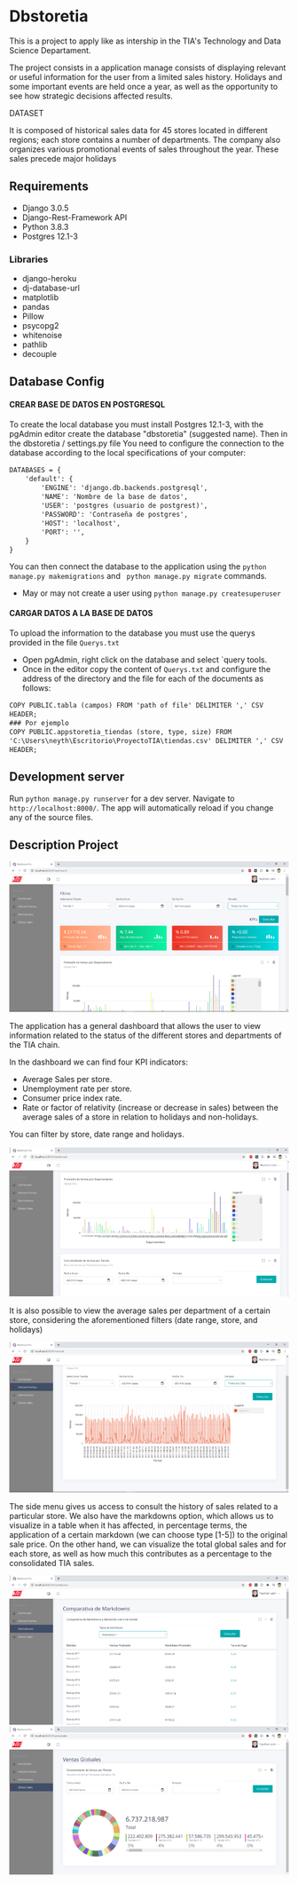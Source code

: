 # Dbstoretia

This is a project to apply like as intership in the TIA's Technology and Data Science Departament.

The project consists in a application manage consists of displaying relevant or useful information for the user from a limited sales history. Holidays and some important events are held once a year, as well as the opportunity to see how strategic decisions affected results.

DATASET

It is composed of historical sales data for 45 stores located in different regions; each store contains a number of departments. The company also organizes various promotional events of sales throughout the year. These sales precede major holidays


## Requirements
- Django 3.0.5
- Django-Rest-Framework API
- Python 3.8.3
- Postgres 12.1-3

### Libraries
- django-heroku
- dj-database-url
- matplotlib
- pandas
- Pillow
- psycopg2
- whitenoise
- pathlib
- decouple


## Database Config

#### CREAR BASE DE DATOS EN POSTGRESQL

To create the local database you must install Postgres 12.1-3, with the pgAdmin editor create the database "dbstoretia" (suggested name). Then in the dbstoretia / settings.py file
You need to configure the connection to the database according to the local specifications of your computer:
```
DATABASES = {
    'default': {
        'ENGINE': 'django.db.backends.postgresql',
        'NAME': 'Nombre de la base de datos',
        'USER': 'postgres (usuario de postgrest)',
        'PASSWORD': 'Contraseña de postgres',
        'HOST': 'localhost',
        'PORT': '',
    }
}
```
You can then connect the database to the application using the `python manage.py makemigrations` and ` python manage.py migrate` commands.
- May or may not create a user using `python manage.py createsuperuser`

#### CARGAR DATOS A LA BASE DE DATOS

To upload the information to the database you must use the querys provided in the file `Querys.txt`
- Open pgAdmin, right click on the database and select `query tools.
- Once in the editor copy the content of `Querys.txt` and configure the address of the directory and the file for each of the documents as follows:
```
COPY PUBLIC.tabla (campos) FROM 'path of file' DELIMITER ',' CSV HEADER;
### Por ejemplo
COPY PUBLIC.appstoretia_tiendas (store, type, size) FROM 'C:\Users\neyth\Escritorio\ProyectoTIA\tiendas.csv' DELIMITER ',' CSV HEADER;
```

## Development server

Run `python manage.py runserver` for a dev server. Navigate to `http://localhost:8000/`. The app will automatically reload if you change any of the source files.


## Description Project

![Alt text](https://github.com/NeythLevanest/dashboardstore/blob/main/screenshots/dashboard1.png "Dashboard")

The application has a general dashboard that allows the user to view information related to the status of the different stores and departments of the TIA chain.

In the dashboard we can find four KPI indicators:
- Average Sales per store.
- Unemployment rate per store.
- Consumer price index rate.
- Rate or factor of relativity (increase or decrease in sales) between the average sales of a store in relation to holidays and non-holidays.

You can filter by store, date range and holidays.



![Alt text](https://github.com/NeythLevanest/dashboardstore/blob/main/screenshots/dashboard2.png "Dashboard Departamentos")

It is also possible to view the average sales per department of a certain store, considering the aforementioned filters (date range, store, and holidays)

![Alt text](https://github.com/NeythLevanest/dashboardstore/blob/main/screenshots/dashboard3.png "Dashboard Options Chart")

The side menu gives us access to consult the history of sales related to a particular store. We also have the markdowns option, which allows us to visualize in a table when it has affected, in percentage terms, the application of a certain markdown (we can choose type [1-5]) to the original sale price. On the other hand, we can visualize the total global sales and for each store, as well as how much this contributes as a percentage to the consolidated TIA sales.

![Alt text](https://github.com/NeythLevanest/dashboardstore/blob/main/screenshots/dashboard4.png "Dashboard Options Chart")
![Alt text](https://github.com/NeythLevanest/dashboardstore/blob/main/screenshots/dashboard5.png "Dashboard Options Chart")

